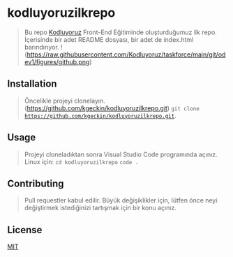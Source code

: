 # kodluyoruzilkrepo
>Bu repo [Kodluyoruz](https://www.kodluyoruz.org/) Front-End Eğitiminde oluşturduğumuz ilk repo. İçerisinde bir adet README dosyası, bir adet de index.html barındırıyor.
!(https://raw.githubusercontent.com/Kodluyoruz/taskforce/main/git/odev1/figures/github.png)
## Installation
>Öncelikle projeyi clonelayın. (https://github.com/kgeckin/kodluyoruzilkrepo.git)
<code>git clone https://github.com/kgeckin/kodluyoruzilkrepo.git</code>.
## Usage
>Projeyi cloneladıktan sonra Visual Studio Code programında açınız.
Linux için:
<code>cd kodluyoruzilkrepo</code>
<code>code .</code>
## Contributing
>Pull requestler kabul edilir. Büyük değişiklikler için, lütfen önce neyi değiştirmek istediğinizi tartışmak için bir konu açınız.
## License
[MIT](https://choosealicense.com/licenses/mit/)
